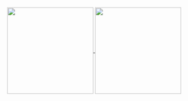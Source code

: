 ### 

<!--- Adding Github status ---> 
<a href="https://github.com/berserkhmdvhb/berserkhmdvhb">
  <img align="center" src="https://github-readme-stats.vercel.app/api?username=berserkhmdvhb&show_icons=true&theme=transparent" height = "200"/>
</a>
<!--- Showing Top Languages Used ---> 
<a href="https://github.com/berserkhmdvhb/berserkhmdvhb">
  <img align="center" src="https://github-readme-stats.vercel.app/api/top-langs/?username=berserkhmdvhb&layout=compact&theme=transparent" height = "200"/>
</a>


